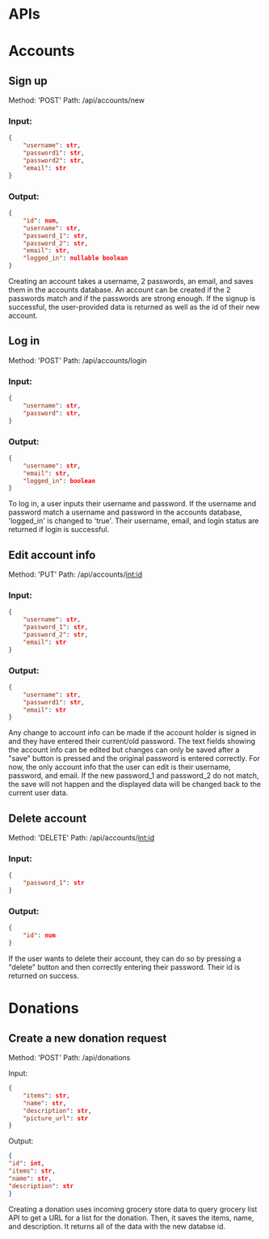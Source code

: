 # APIs

# Accounts
## Sign up
Method: 'POST'
Path: /api/accounts/new

### Input:
```json
{
    "username": str,
    "password1": str,
    "password2": str,
    "email": str
}
```

### Output:
```json
{
    "id": num,
    "username": str,
    "password_1": str,
    "password_2": str,
    "email": str,
    "logged_in": nullable boolean
}
```
Creating an account takes a username, 2 passwords, an email, and saves them in the accounts database. An account can be created if the 2 passwords match and if the
passwords are strong enough. If the signup is successful, the user-provided data is returned as well as the id of their new account. 

## Log in
Method: 'POST'
Path: /api/accounts/login

### Input:
```json
{
    "username": str,
    "password": str,
}
```

### Output:
```json
{
    "username": str,
    "email": str,
    "logged_in": boolean
}
```
To log in, a user inputs their username and password. If the username and password match a username and password in the accounts database, 'logged_in' is changed to 
'true'. Their username, email, and login status are returned if login is successful.

## Edit account info
Method: 'PUT'
Path: /api/accounts/<int:id>

### Input:
```json
{
    "username": str,
    "password_1": str,
    "password_2": str,
    "email": str
}
```

### Output:
```json
{
    "username": str,
    "password1": str,
    "email": str
}
```
Any change to account info can be made if the account holder is signed in and they have entered their current/old password. The text fields showing the account info can
be edited but changes can only be saved after a "save" button is pressed and the original password is entered correctly. For now, the only account info that the user 
can edit is their username, password, and email. If the new password_1 and password_2 do not match, the save will not happen and the displayed data will be changed back
to the current user data.

## Delete account
Method: 'DELETE'
Path: /api/accounts/<int:id>

### Input:
```json
{
    "password_1": str
}
```

### Output:
```json
{
    "id": num
}
```
If the user wants to delete their account, they can do so by pressing a "delete" button and then correctly entering their password. Their id is returned on success.

# Donations
## Create a new donation request

Method: 'POST'
Path: /api/donations

Input:

```json
{
    "items": str,
    "name": str,
    "description": str,
    "picture_url": str
}
```
Output:

```json
{
"id": int,
"items": str,
"name": str,
"description": str
}
```

Creating a donation uses incoming grocery store data to query grocery list API to get a URL for a list for the donation. Then, it saves the items, name, and description. It returns all of the data with the new databse id.